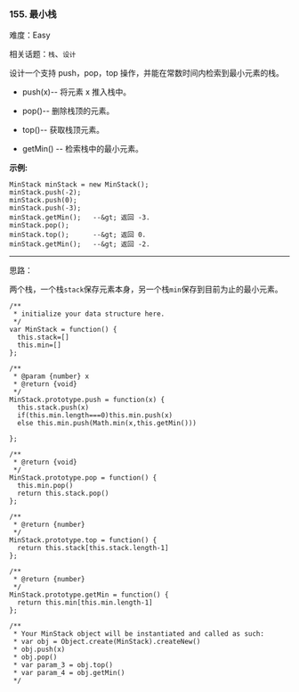### 155. 最小栈

难度：Easy

相关话题：`栈`、`设计`

设计一个支持 push，pop，top 操作，并能在常数时间内检索到最小元素的栈。





* push(x)-- 将元素 x 推入栈中。

* pop()-- 删除栈顶的元素。

* top()-- 获取栈顶元素。

* getMin() -- 检索栈中的最小元素。





 **示例:** 





```
MinStack minStack = new MinStack();
minStack.push(-2);
minStack.push(0);
minStack.push(-3);
minStack.getMin();   --&gt; 返回 -3.
minStack.pop();
minStack.top();      --&gt; 返回 0.
minStack.getMin();   --&gt; 返回 -2.

```


-----

思路：

两个栈，一个栈`stack`保存元素本身，另一个栈`min`保存到目前为止的最小元素。


```
/**
 * initialize your data structure here.
 */
var MinStack = function() {
  this.stack=[]
  this.min=[]
};

/** 
 * @param {number} x
 * @return {void}
 */
MinStack.prototype.push = function(x) {
  this.stack.push(x)
  if(this.min.length===0)this.min.push(x)
  else this.min.push(Math.min(x,this.getMin()))
  
};

/**
 * @return {void}
 */
MinStack.prototype.pop = function() {
  this.min.pop()
  return this.stack.pop()
};

/**
 * @return {number}
 */
MinStack.prototype.top = function() {
  return this.stack[this.stack.length-1]
};

/**
 * @return {number}
 */
MinStack.prototype.getMin = function() {
  return this.min[this.min.length-1]
};

/** 
 * Your MinStack object will be instantiated and called as such:
 * var obj = Object.create(MinStack).createNew()
 * obj.push(x)
 * obj.pop()
 * var param_3 = obj.top()
 * var param_4 = obj.getMin()
 */



```
